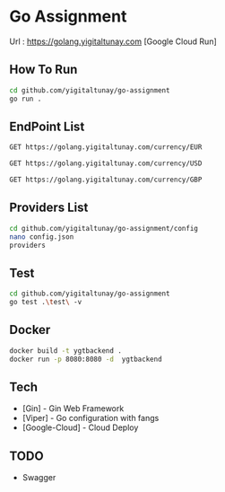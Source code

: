 # Go Assignment
Url : https://golang.yigitaltunay.com [Google Cloud Run]

## How To Run
```sh
cd github.com/yigitaltunay/go-assignment
go run .
```
## EndPoint List

```sh
GET https://golang.yigitaltunay.com/currency/EUR
```
```sh
GET https://golang.yigitaltunay.com/currency/USD
```
```sh
GET https://golang.yigitaltunay.com/currency/GBP
```

## Providers List

```sh
cd github.com/yigitaltunay/go-assignment/config
nano config.json
providers
```
## Test


```sh
cd github.com/yigitaltunay/go-assignment
go test .\test\ -v
```






## Docker

```sh
docker build -t ygtbackend .
docker run -p 8080:8080 -d  ygtbackend
```


## Tech

- [Gin] - Gin Web Framework
- [Viper] - Go configuration with fangs
- [Google-Cloud] - Cloud Deploy


## TODO

- Swagger